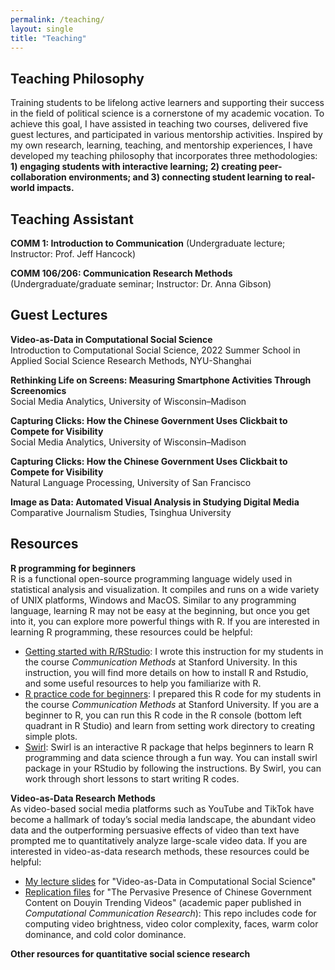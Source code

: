 ```yaml
---
permalink: /teaching/
layout: single
title: "Teaching"
---
```


## Teaching Philosophy
Training students to be lifelong active learners and supporting their success in the field of political science is a cornerstone of my academic vocation. To achieve this goal, I have assisted in teaching two courses, delivered five guest lectures, and participated in various mentorship activities. Inspired by my own research, learning, teaching, and mentorship experiences, I have developed my teaching philosophy that incorporates three methodologies: **1) engaging students with interactive learning; 2) creating peer-collaboration environments; and 3) connecting student learning to real-world impacts.**


## Teaching Assistant
**COMM 1: Introduction to Communication** (Undergraduate lecture; Instructor: Prof. Jeff Hancock)<br />

**COMM 106/206: Communication Research Methods** (Undergraduate/graduate seminar; Instructor: Dr. Anna Gibson)<br />


## Guest Lectures
**Video-as-Data in Computational Social Science**<br />
Introduction to Computational Social Science, 2022 Summer School in Applied Social Science Research Methods, NYU-Shanghai

**Rethinking Life on Screens: Measuring Smartphone Activities Through Screenomics**<br />
Social Media Analytics, University of Wisconsin–Madison

**Capturing Clicks: How the Chinese Government Uses Clickbait to Compete for Visibility**<br />
Social Media Analytics, University of Wisconsin–Madison

**Capturing Clicks: How the Chinese Government Uses Clickbait to Compete for Visibility**<br />
Natural Language Processing, University of San Francisco

**Image as Data: Automated Visual Analysis in Studying Digital Media**<br />
Comparative Journalism Studies, Tsinghua University


## Resources

**R programming for beginners** <br />
R is a functional open-source programming language widely used in statistical analysis and visualization. It compiles and runs on a wide variety of UNIX platforms, Windows and MacOS. Similar to any programming language, learning R may not be easy at the beginning, but once you get into it, you can explore more powerful things with R. If you are interested in learning R programming, these resources could be helpful:

- [Getting started with R/RStudio](/teaching/GetStartedWithR.pdf): I wrote this instruction for my students in the course _Communication Methods_ at Stanford University. In this instruction, you will find more details on how to install R and Rstudio, and some useful resources to help you familiarize with R.
- [R practice code for beginners](/teaching/rbeginners/rbeginners.R): I prepared this R code for my students in the course _Communication Methods_ at Stanford University. If you are a beginner to R, you can run this R code in the R console (bottom left quadrant in R Studio) and learn from setting work directory to creating simple plots.
- [Swirl](https://swirlstats.com/students.html): Swirl is an interactive R package that helps beginners to learn R programming and data science through a fun way. You can install swirl package in your RStudio by following the instructions. By Swirl, you can work through short lessons to start writing R codes.

**Video-as-Data Research Methods** <br /> 
As video-based social media platforms such as YouTube and TikTok have become a hallmark of today’s social media landscape, the abundant video data and the outperforming persuasive effects of video than text have prompted me to quantitatively analyze large-scale video data. If you are interested in video-as-data research methods, these resources could be helpful:

- [My lecture slides](/teaching/video_as_data.pdf) for "Video-as-Data in Computational Social Science" <br /> 
- [Replication files](https://github.com/yingdanlu/Douyin_CCR) for "The Pervasive Presence of Chinese Government Content on Douyin Trending Videos" (academic paper published in _Computational Communication Research_): This repo includes code for computing video brightness, video color complexity, faces, warm color dominance, and cold color dominance.


**Other resources for quantitative social science research** <br /> 

